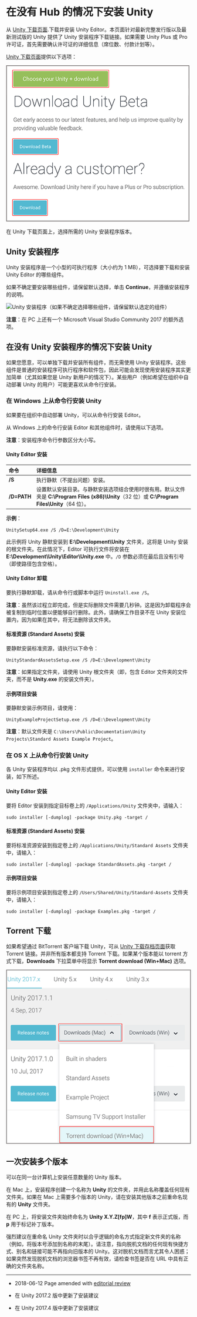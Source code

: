 # 在没有 Hub 的情况下安装 Unity

从 [Unity 下载页面](https://unity3d.com/get-unity/download).下载并安装 Unity Editor。本页面针对最新完整发行版以及最新测试版的 Unity 提供了 Unity 安装程序下载链接。如果需要 Unity Plus 或 Pro 许可证，首先需要确认许可证的详细信息（席位数、付款计划等）。

[Unity 下载页面](https://unity3d.com/get-unity/download)提供以下选项：


![Unity 下载页面选项](../uploads/Main/Unity_download_page.png)


在 Unity 下载页面上，选择所需的 Unity 安装程序版本。

## Unity 安装程序

Unity 安装程序是一个小型的可执行程序（大小约为 1 MB），可选择要下载和安装 Unity Editor 的哪些组件。

如果不确定要安装哪些组件，请保留默认选择，单击 **Continue**，并遵循安装程序的说明。

![Unity 安装程序（如果不确定选择哪些组件，请保留默认选定的组件）
](../uploads/Main/UnityDownloadAssistant_v52_75.png)

**注意**：在 PC 上还有一个 Microsoft Visual Studio Community 2017 的额外选项。

## 在没有 Unity 安装程序的情况下安装 Unity

如果您愿意，可以单独下载并安装所有组件，而无需使用 Unity 安装程序。这些组件是普通的安装程序可执行程序和软件包，因此可能会发现使用安装程序其实更加简单（尤其如果您是 Unity 新用户的情况下）。某些用户（例如希望在组织中自动部署 Unity 的用户）可能更喜欢从命令行安装。

### 在 Windows 上从命令行安装 Unity

如果要在组织中自动部署 Unity，可以从命令行安装 Editor。

从 Windows 上的命令行安装 Editor 和其他组件时，请使用以下选项。

**注意**：安装程序命令行参数区分大小写。

#### Unity Editor 安装

| 命令| 详细信息 |
|:---|:---|
|__/S__|执行静默（不提出问题）安装。|
|__/D=PATH__|设置默认安装目录。与静默安装选项结合使用时很有用。默认文件夹是 **C:\Program Files (x86)\Unity**（32 位）或 **C:\Program Files\Unity**（64 位）。|

**示例**：

````
UnitySetup64.exe /S /D=E:\Development\Unity
````

此示例将 Unity 静默安装到 **E:\Development\Unity** 文件夹，这将是 Unity 安装的根文件夹。在此情况下，Editor 可执行文件将安装在 **E:\Development\Unity\Editor\Unity.exe** 中。`/D` 参数必须在最后且没有引号（即使路径包含空格）。

#### Unity Editor 卸载

要执行静默卸载，请从命令行或脚本中运行 `Uninstall.exe /S`。

**注意**：虽然该过程立即完成，但是实际删除文件需要几秒钟。这是因为卸载程序会被复制到临时位置以便能够自行删除。此外，请确保工作目录不在 Unity 安装位置内，因为如果在其中，将无法删除该文件夹。

#### 标准资源 (Standard Assets) 安装

要静默安装标准资源，请执行以下命令：

````
UnityStandardAssetsSetup.exe /S /D=E:\Development\Unity
````

**注意**：如果指定文件夹，请使用 Unity 根文件夹（即，包含 Editor 文件夹的文件夹，而不是 __Unity.exe__ 的安装文件夹）。

#### 示例项目安装

要静默安装示例项目，请使用：

````
UnityExampleProjectSetup.exe /S /D=E:\Development\Unity
````

**注意**：默认文件夹是 `C:\Users\Public\Documentation\Unity Projects\Standard Assets Example Project`。

### 在 OS X 上从命令行安装 Unity

各 Unity 安装程序均以 .pkg 文件形式提供，可以使用 `installer` 命令来进行安装，如下所述。

#### Unity Editor 安装

要将 Editor 安装到指定目标卷上的 `/Applications/Unity` 文件夹中，请输入：

````
sudo installer [-dumplog] -package Unity.pkg -target /
````

#### 标准资源 (Standard Assets) 安装

要将标准资源安装到指定卷上的 `/Applications/Unity/Standard Assets` 文件夹中，请输入：

````
sudo installer [-dumplog] -package StandardAssets.pkg -target /
````

#### 示例项目安装

要将示例项目安装到指定卷上的 `/Users/Shared/Unity/Standard-Assets` 文件夹中，请输入：

````
sudo installer [-dumplog] -package Examples.pkg -target /
````

<a name="#TorrentDownload"></a> 
## Torrent 下载

如果希望通过 BitTorrent 客户端下载 Unity，可从 [Unity 下载存档页面](http://unity3d.com/get-unity/download/archive)获取 Torrent 链接。并非所有版本都支持 Torrent 下载。如果某个版本能以 torrent 方式下载，__Downloads__ 下拉菜单中将显示 __Torrent download (Win+Mac)__ 选项。

![使用 Torrent 来下载 Unity](../uploads/Main/InstallingUnityTorrentDownload.png)

## 一次安装多个版本

可以在同一台计算机上安装任意数量的 Unity 版本。

在 Mac 上，安装程序创建一个名称为 __Unity__ 的文件夹，并用此名称覆盖任何现有文件夹。如果在 Mac 上需要多个版本的 Unity，请在安装其他版本之前重命名现有的 __Unity__ 文件夹。

在 PC 上，将安装文件夹始终命名为 __Unity X.Y.Z[fp]W__，其中 __f__ 表示正式版，而 __p__ 用于标记补丁版本。

强烈建议在重命名 Unity 文件夹时以合乎逻辑的命名方式指定新文件夹的名称（例如，将版本号添加到名称的末尾）。请注意，指向脱机文档的任何现有快捷方式、别名和链接可能不再指向旧版本的 Unity。这对脱机文档而言尤其令人困惑；如果突然发现脱机文档的浏览器书签不再有效，请检查书签是否在 URL 中具有正确的文件夹名称。

---

* <span class="page-edit">2018-06-12 Page amended with [editorial review](DocumentationEditorialReview.html)
</span>

* <span class="page-history">在 Unity 2017.2 版中更新了安装建议</span>

* <span class="page-history">在 Unity 2017.4 版中更新了安装建议</span>
